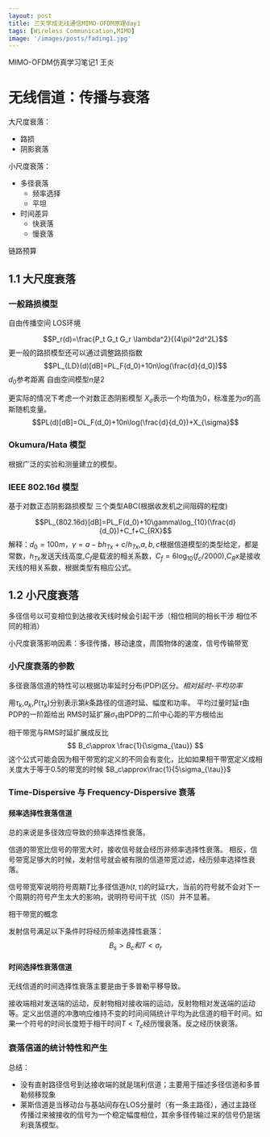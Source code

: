 ```yaml
---
layout: post
title: 三天学成无线通信MIMO-OFDM原理day1
tags: [Wireless Communication,MIMO]
image: '/images/posts/fading1.jpg'
---
```

 
 MIMO-OFDM仿真学习笔记1
王炎
# 无线信道：传播与衰落

大尺度衰落：
- 路损
- 阴影衰落
  
小尺度衰落：
- 多径衰落
  - 频率选择
  - 平坦 
- 时间差异
  - 快衰落
  - 慢衰落 
  
链路预算

## 1.1 大尺度衰落
### 一般路损模型
自由传播空间 LOS环境 

$$P_r(d)=\frac{P_t G_t G_r \lambda^2}{(4\pi)^2d^2L}$$
更一般的路损模型还可以通过调整路损指数
$$PL_{LD}(d)[dB]=PL_F(d_0)+10n\log(\frac{d}{d_0})$$
$d_0$参考距离 自由空间模型$n$是2

更实际的情况下考虑一个对数正态阴影模型 $X_{\sigma}$表示一个均值为0，标准差为$\sigma$的高斯随机变量。
$$PL(d)[dB]=OL_F(d_0)+10n\log(\frac{d}{d_0})+X_{\sigma}$$

### Okumura/Hata 模型
根据广泛的实验和测量建立的模型。

### IEEE 802.16d 模型
基于对数正态阴影路损模型 三个类型ABC(根据收发机之间阻碍的程度)

$$PL_{802.16d}[dB]=PL_F(d_0)+10\gamma\log_{10}(\frac{d}{d_0})+C_f+C_{RX}$$
解释：$d_0=100m$，$\gamma=a-bh_{Tx}+c/h_{Tx}$,$a,b,c$根据信道模型的类型给定，都是常数，$h_{Tx}$发送天线高度,$C_f$是载波的相关系数，$C_f=6\log_{10}(f_c/2000)$,$C_Rx$是接收天线的相关系数，根据类型有相应公式。

## 1.2 小尺度衰落
多径信号以可变相位到达接收天线时候会引起干涉（相位相同的相长干涉 相位不同的相消）

小尺度衰落影响因素：多径传播，移动速度，周围物体的速度，信号传输带宽

### 小尺度衰落的参数

多径衰落信道的特性可以根据功率延时分布(PDP)区分。*相对延时-平均功率*

用$\tau_k$,$a_k$,$P(\tau_k)$分别表示第$k$条路径的信道时延、幅度和功率。
平均过量时延$\bar{\tau}$由PDP的一阶距给出
RMS时延扩展$\sigma_{\tau}$由PDP的二阶中心距的平方根给出


相干带宽与RMS时延扩展成反比
$$
B_c\approx \frac{1}{\sigma_{\tau}}
$$
这个公式可能会因为相干带宽的定义的不同会有变化，比如如果相干带宽定义成相关度大于等于0.5的带宽的时候
$B_c\approx\frac{1}{5\sigma_{\tau}}$

### Time-Dispersive 与 Frequency-Dispersive 衰落

#### 频率选择性衰落信道
总的来说是多径效应导致的频率选择性衰落。

信道的带宽比信号的带宽大时，接收信号就会经历非频率选择性衰落。
相反，信号带宽足够大的时候，发射信号就会被有限的信道带宽过滤，经历频率选择性衰落。

信号带宽窄说明符号周期$T$比多径信道$h(t,\tau)$的时延$\tau$大，当前的符号就不会对下一个周期的符号产生太大的影响，说明符号间干扰（ISI）并不显著。

相干带宽的概念

发射信号满足以下条件时将经历频率选择性衰落：
$$B_s>B_c和T<\sigma_r$$

#### 时间选择性衰落信道

无线信道的时间选择性衰落主要是由于多普勒平移导致。

接收端相对发送端的运动，反射物相对接收端的运动，反射物相对发送端的运动等。定义出信道的冲激响应维持不变的时间间隔统计平均为此信道的相干时间。如果一个符号的时间长度短于相干时间$T<T_c$经历慢衰落。反之经历快衰落。

### 衰落信道的统计特性和产生

总结：
- 没有直射路径信号到达接收端的就是瑞利信道；主要用于描述多径信道和多普勒频移现象
- 莱斯信道是当移动台与基站间存在LOS分量时（有一条主路径），通过主路径传播过来被接收的信号为一个稳定幅度相位，其余多径传输过来的信号仍是瑞利衰落模型。
  
